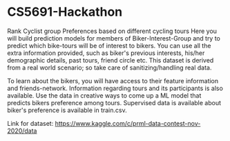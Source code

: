 # CS5691-Hackathon
Rank Cyclist group Preferences based on different cycling tours
Here you will build prediction models for members of Biker-Interest-Group and try to predict which bike-tours will be of interest to bikers. You can use all the extra information provided, such as biker's previous interests, his/her demographic details, past tours, friend circle etc. This dataset is derived from a real world scenario; so take care of sanitizing/handling real data.

To learn about the bikers, you will have access to their feature information and friends-network. Information regarding tours and its participants is also available. Use the data in creative ways to come up a ML model that predicts bikers preference among tours. Supervised data is available about biker's preference is available in train.csv.

Link for dataset:
https://www.kaggle.com/c/prml-data-contest-nov-2020/data

